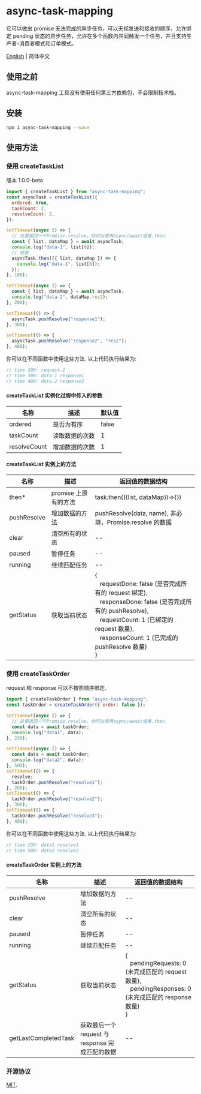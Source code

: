 # async-task-mapping

它可以做出 promise 无法完成的异步任务，可以无视发送和接收的顺序，允许绑定 pending 状态的异步任务，允许在多个函数内共同触发一个任务，并且支持生产者-消费者模式和订单模式。

[English](./README.md) | 简体中文

## 使用之前

async-task-mapping 工具没有使用任何第三方依赖包，不会限制技术栈。

## 安装

```sh
npm i async-task-mapping --save
```

## 使用方法

### 使用 createTaskList

版本 1.0.0-beta

```javascript
import { createTaskList } from "async-task-mapping";
const asyncTask = createTaskList({
  ordered: true,
  taskCount: 2,
  resolveCount: 2,
});

setTimeout(async () => {
  // 这里返回一个Promise.resolve，你可以使用async/await或者.then.
  const { list, dataMap } = await asyncTask;
  console.log("data-1", list[0]);
  // 或者
  asyncTask.then(({ list, dataMap }) => {
    console.log("data-1", list[0]);
  });
}, 100);

setTimeout(async () => {
  const { list, dataMap } = await asyncTask;
  console.log("data-2", dataMap.res2);
}, 200);

setTimeout(() => {
  asyncTask.pushResolve("response1");
}, 300);

setTimeout(() => {
  asyncTask.pushResolve("response2", "res2");
}, 400);
```

你可以在不同函数中使用这些方法. 以上代码执行结果为:

```javascript
// time 200: request-2
// time 300: data-1 response1
// time 400: data-2 response2
```

#### createTaskList 实例化过程中传入的参数

| 名称         | 描述           | 默认值 |
| ------------ | -------------- | ------ |
| ordered      | 是否为有序     | false  |
| taskCount    | 读取数据的次数 | 1      |
| resolveCount | 增加数据的次数 | 1      |

#### createTaskList 实例上的方法

| 名称        | 描述                 | 返回值的数据结构                                                                                                                                                                                                                                                   |
| ----------- | -------------------- | ------------------------------------------------------------------------------------------------------------------------------------------------------------------------------------------------------------------------------------------------------------------ |
| then\*      | promise 上原有的方法 | task.then(({list, dataMap})=>{})                                                                                                                                                                                                                                   |
| pushResolve | 增加数据的方法       | pushResolve(data, name), 非必填，Promise.resolve 的数据                                                                                                                                                                                                            |
| clear       | 清空所有的状态       | --                                                                                                                                                                                                                                                                 |
| paused      | 暂停任务             | --                                                                                                                                                                                                                                                                 |
| running     | 继续匹配任务         | --                                                                                                                                                                                                                                                                 |
| getStatus   | 获取当前状态         | {<br>&nbsp;&nbsp; requestDone: false (是否完成所有的 request 绑定), <br>&nbsp;&nbsp; responseDone: false (是否完成所有的 pushResolve), <br>&nbsp;&nbsp; requestCount: 1 (已绑定的 request 数量),<br>&nbsp;&nbsp; responseCount: 1 (已完成的 pushResolve 数量)<br>} |

### 使用 createTaskOrder

request 和 response 可以不按照顺序绑定.

```javascript
import { createTaskOrder } from "async-task-mapping";
const taskOrder = createTaskOrder({ order: false });

setTimeout(async () => {
  // 这里返回一个Promise.resolve，你可以使用async/await或者.then.
  const data = await taskOrder;
  console.log("data1", data);
}, 230);

setTimeout(async () => {
  const data = await taskOrder;
  console.log("data2", data);
}, 500);
setTimeout(() => {
  resolve;
  taskOrder.pushResolve("resolve1");
}, 200);
setTimeout(() => {
  taskOrder.pushResolve("resolve2");
}, 300);
setTimeout(() => {
  taskOrder.pushResolve("resolve3");
}, 400);
```

你可以在不同函数中使用这些方法. 以上代码执行结果为:

```javascript
// time 230: data1 resolve1
// time 500: data2 resolve2
```

#### createTaskOrder 实例上的方法

| 名称                     | 描述                                            | 返回值的数据结构                                                                                                                         |
| ------------------------ | ----------------------------------------------- | ---------------------------------------------------------------------------------------------------------------------------------------- |
| pushResolve              | 增加数据的方法                                  | --                                                                                                                                       |
| clear                    | 清空所有的状态                                  | --                                                                                                                                       |
| paused                   | 暂停任务                                        | --                                                                                                                                       |
| running                  | 继续匹配任务                                    | --                                                                                                                                       |
| getStatus                | 获取当前状态                                    | {<br>&nbsp;&nbsp; pendingRequests: 0 (未完成匹配的 request 数量), <br>&nbsp;&nbsp; pendingResponses: 0 (未完成匹配的 response 数量)<br>} |
| getLastCompletedTask<br> | 获取最后一个 request 与 response 完成匹配的数据 | --                                                                                                                                       |

### 开源协议

[MIT](./LICENSE).
